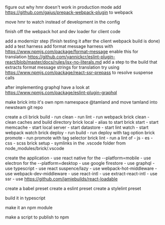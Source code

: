 


figure out why hmr doesn't work in production mode
add https://github.com/gajus/prepack-webpack-plugin to webpack

move hmr to watch instead of development in the config

finish off the webpack hot and dev loader for client code

add a modernizr step (finish testing it after the client webpack build is done)
add a test harness
add format message harness with https://www.npmjs.com/package/format-message
enable this for translation https://github.com/yannickcr/eslint-plugin-react/blob/master/docs/rules/jsx-no-literals.md
add a step to the build that extracts format message strings for translation
try using https://www.npmjs.com/package/react-ssr-prepass to resolve suspense calls

after implementing graphql have a look at https://www.npmjs.com/package/eslint-plugin-graphql

make brick into it's own npm namespace @tamland and move tamland into newsteam git repo

create a cli
    brick build
        - run clean
        - run lint
        - run webpack
    brick clean
        - clean caches and build directory
    brick local
        - alias to start
    brick start
        - start memcache
        - start local server
        - start datastore
        - start lint watch
        - start webpack watch
    brick deploy
        - run build
        - run deploy with tag option
    brick promote
        - run promote with tag selector
    brick lint
        - run a lint of
            - js
            - es
            - css
            - scss
    brick setup
        - symlinks in the .vscode folder from node_modules/brick/.vscode

create the application
    - use react native for the --platform=mobile
    - use electron for the --platform=desktop
    - use google firestore
    - use graphql
    - use typescript
    - use react suspence/lazy
    - use webpack-hot-middleware
    - use webpack-dev-middleware
    - use react-intl
    - use extract-react-intl
    - use ssr
    - use https://github.com/jamiebuilds/react-loadable


create a babel preset
create a eslint preset
create a stylelint preset

build it in typescript

make it an npm module

make a script to publish to npm